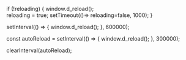 if (!reloading) {
  window.d_reload();  
  reloading = true;
  setTimeout(()=> reloading=false, 1000); 
}


setInterval(() => {
  window.d_reload();
}, 600000);

const autoReload = setInterval(() => {
  window.d_reload();
}, 300000);

clearInterval(autoReload);

